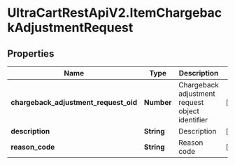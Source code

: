 # UltraCartRestApiV2.ItemChargebackAdjustmentRequest

## Properties

Name | Type | Description | Notes
------------ | ------------- | ------------- | -------------
**chargeback_adjustment_request_oid** | **Number** | Chargeback adjustment request object identifier | [optional] 
**description** | **String** | Description | [optional] 
**reason_code** | **String** | Reason code | [optional] 


